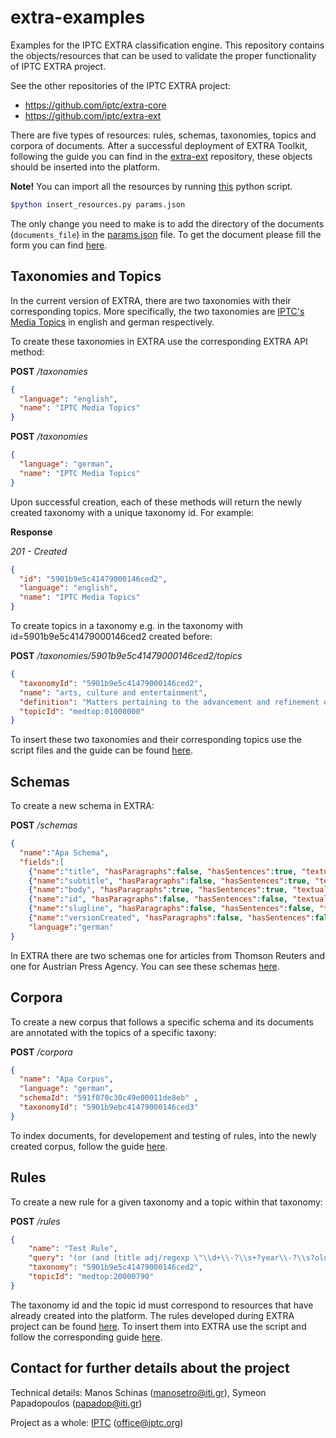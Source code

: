 # extra-examples

Examples for the IPTC EXTRA classification engine.
This repository contains the objects/resources that can be used to validate the proper functionality of IPTC EXTRA project.

See the other repositories of the IPTC EXTRA project:

* https://github.com/iptc/extra-core
* https://github.com/iptc/extra-ext


There are five types of resources: rules, schemas, taxonomies, topics and corpora of documents. After a successful deployment of EXTRA Toolkit, following the guide you can find in the [extra-ext](https://github.com/iptc/extra-ext) repository, these objects should be inserted into the platform.

**Note!** You can import all the resources by running [this](https://github.com/iptc/extra-examples/blob/master/insert_resources.py) python script.

```sh
$python insert_resources.py params.json
```
The only change you need to make is to add the directory of the documents (`documents_file`) in the [params.json](https://github.com/iptc/extra-examples/blob/master/params.json) file. To get the document please fill the form you can find [here](https://github.com/iptc/extra-examples/tree/master/corpora).  

## Taxonomies and Topics
In the current version of EXTRA, there are two taxonomies with their corresponding topics. More specifically, the two taxonomies are [IPTC's Media Topics](https://github.com/iptc/extra-ext) in english and german respectively.

To create these taxonomies in EXTRA use the corresponding EXTRA API method:

**POST** */taxonomies*
```json
{
  "language": "english",
  "name": "IPTC Media Topics"
}
```

**POST** */taxonomies*
```json
{
  "language": "german",
  "name": "IPTC Media Topics"
}
```

Upon successful creation, each of these methods will return the newly created taxonomy with a unique taxonomy id. For example:

**Response**

*201 - Created*
```json
{
  "id": "5901b9e5c41479000146ced2",
  "language": "english",
  "name": "IPTC Media Topics"
}
```

To create topics in a taxonomy e.g. in the taxonomy with id=5901b9e5c41479000146ced2 created before:

**POST** */taxonomies/5901b9e5c41479000146ced2/topics*
```json
{
  "taxonomyId": "5901b9e5c41479000146ced2",
  "name": "arts, culture and entertainment",
  "definition": "Matters pertaining to the advancement and refinement of the human mind, of interests, skills, tastes and emotions ",
  "topicId": "medtop:01000000"
}
```

To insert these two taxonomies and their corresponding topics use the script files and the guide can be found [here](https://github.com/iptc/extra-examples/tree/master/topics).

## Schemas

To create a new schema in EXTRA:

**POST** */schemas*

```json
{
  "name":"Apa Schema",
  "fields":[
    {"name":"title", "hasParagraphs":false, "hasSentences":true, "textual":true},
    {"name":"subtitle", "hasParagraphs":false, "hasSentences":true, "textual":true},
    {"name":"body", "hasParagraphs":true, "hasSentences":true, "textual":true},
    {"name":"id", "hasParagraphs":false, "hasSentences":false, "textual":false},
    {"name":"slugline", "hasParagraphs":false, "hasSentences":false, "textual":false},
    {"name":"versionCreated", "hasParagraphs":false, "hasSentences":false, "textual":false}],
    "language":"german"
}
```

In EXTRA there are two schemas one for articles from Thomson Reuters and one for Austrian Press Agency. You can see these schemas [here](https://github.com/iptc/extra-examples/blob/master/schemas/schemas.json).

## Corpora

To create a new corpus that follows a specific schema and its documents are annotated with the topics of a specific taxony:

**POST** */corpora*

```json
{
  "name": "Apa Corpus",
  "language": "german",
  "schemaId": "591f070c30c49e00011de8eb" ,
  "taxonomyId": "5901b9ebc41479000146ced3"
}
```

To index documents, for developement and testing of rules, into the newly created corpus, follow the guide [here](https://github.com/iptc/extra-examples/tree/master/corpora).

## Rules

To create a new rule for a given taxonomy and a topic within that taxonomy:

**POST** */rules*

```json
{
	"name": "Test Rule",
	"query": "(or (and (title adj/regexp \"\\d+\\-?\\s+?year\\-?\\s?old\") (body any/stemming \"boy child children girl infant juvenile kid newborn schoolboy schoolgirl toddler\") ) (and (title adj/regexp \"\\d+\\-?\\s+?month\\-?\\s?old\") (body any/stemming \"boy child children girl infant juvenile kid newborn schoolboy schoolgirl toddler\") ) )",
	"taxonomy": "5901b9e5c41479000146ced2",
	"topicId": "medtop:20000790"
}
```

The taxonomy id and the topic id must correspond to resources that have already created into the platform.
The rules developed during EXTRA project can be found [here](https://github.com/iptc/extra-examples/tree/master/topics). To insert them into EXTRA use the script and follow the corresponding guide [here](https://github.com/iptc/extra-examples/tree/master/rules).


## Contact for further details about the project

Technical details: Manos Schinas (manosetro@iti.gr), Symeon Papadopoulos (papadop@iti.gr)

Project as a whole: [IPTC](https://iptc.org) (office@iptc.org)
